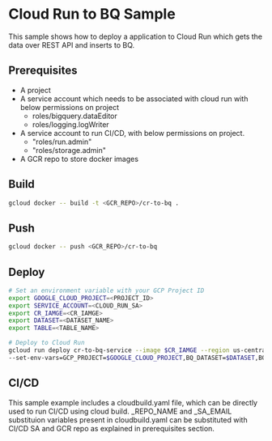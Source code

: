 # Cloud Run to BQ Sample

This sample shows how to deploy a application to Cloud Run which gets the data over REST API and inserts to BQ.

## Prerequisites
* A project
* A service account which needs to be associated with cloud run with below permissions on project
  * roles/bigquery.dataEditor
  * roles/logging.logWriter
* A service account to run CI/CD, with below permissions on project.
  * "roles/run.admin"
  * "roles/storage.admin"
* A GCR repo to store docker images

## Build
```sh
gcloud docker -- build -t <GCR_REPO>/cr-to-bq .
```

## Push
```sh
gcloud docker -- push <GCR_REPO>/cr-to-bq
```

## Deploy

```sh
# Set an environment variable with your GCP Project ID
export GOOGLE_CLOUD_PROJECT=<PROJECT_ID>
export SERVICE_ACCOUNT=<CLOUD_RUN_SA>
export CR_IAMGE=<CR_IAMGE>
export DATASET=<DATASET_NAME>
export TABLE=<TABLE_NAME>

# Deploy to Cloud Run
gcloud run deploy cr-to-bq-service --image $CR_IAMGE --region us-central1 --project $GOOGLE_CLOUD_PROJECT --service-account $SERVICE_ACCOUNT \
--set-env-vars=GCP_PROJECT=$GOOGLE_CLOUD_PROJECT,BQ_DATASET=$DATASET,BQ_TABLE=$TABLE,SERVING_PORT=8080,LOG_LEVEL="INFO"
```

## CI/CD
This sample example includes a cloudbuild.yaml file, which can be directly used to run CI/CD using cloud build.
_REPO_NAME and _SA_EMAIL substituion variables present in cloudbuild.yaml can be substituted with CI/CD SA 
and GCR repo as explained in prerequisites section.